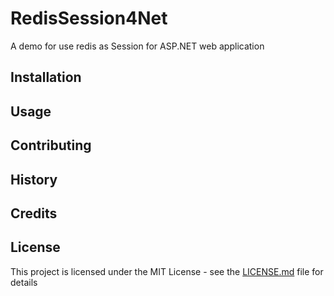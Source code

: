 # RedisSession4Net

A demo for use redis as Session for ASP.NET web application

## Installation

## Usage

## Contributing

## History

## Credits

## License
This project is licensed under the MIT License - see the [LICENSE.md](LICENSE.md) file for details
